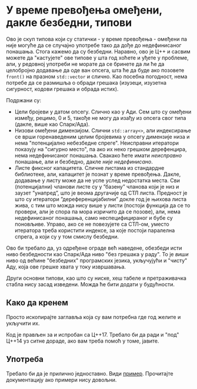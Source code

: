 # У време превођења омеђени, дакле безбедни, типови

Ово је скуп типова који су статички - у време превођења - омеђени па није
могуће да се случајно употребе тако да дође до недефинисаног понашања. Стога
кажемо да су безбедни. Наравно, ово је Ц++ и сасвим можете да "кастујете"
ове типове у шта год хоћете и уђете у проблеме, али, у редовној употреби
не морате да се бринете да ли ће да целобројно додавање да оде ван опсега,
шта ће да буде ако позовете `front()` на празном `std::vector` и слично.
Као посебна погодност, нема потребе да се размишља о обради грешака
(изузеци, изузетна сигурност, кодови грешака и обрада истих).

Подржани су:

* Цели бројеви у датом опсегу. Слично као у Ади. Сем што су омеђени између, рецимо,
  0 и 5, такође не могу да изађу из опсега свог типа (дакле, више као Спарк/Ада).
* Низови омеђени димензијом. Слични `std::array<>`, али индексирање се врши
  горенаведеним целим бројевима у опсегу димензије низа и нема "потенцијално
  небезбедне спреге". Неисправни итератори показују на "сигурно место", па ако
  их неко грешком дерефенцира, нема недефинисаног понашања. Свакако ћете имати
  _неисправно_ понашање, али и безбедно, дакле _није недефинисано_.
* Листе фиксног капацитета. Сличне листама из стандардне библиотеке, али,
  капацитет је познат у време превођења. Дакле, додавање у листу може да не
  успе услед недостатка места. Сви (потенцијални) чланови листе су у ”базену”
  чланова који је низ и заузет ”унапред”, што је веома другачије од СТЛ
  листа. Предност је што су итератори ”дереференцијабилни” докле год је
  њихова листа жива, с тим што можда нису више у листи (постоји функција
  да се то провери, али је спора па мора изричито да се позове), али, нема 
  недефинисаног понашања, само неспецифицираног и бубе су поновљиве. Управо,
  ако се не повезујете са СТЛ-ом, уместо итератора треба користити индексе,
  за које постоји паралелна спрега, а који су у том смислу безбедни.

Ово би требало да, уз одређене ограде већ наведене, обезбеди исти ниво безбедности
као Спарк/Ада ниво "без грешака у раду". То је _виши_ ниво од већине "безбедних"
програмских језика, укључујући и "чисту" Аду, која ове грешке хвата у току извршавања.

Други основни типови, као што су ниске, хеш табеле и претраживачка стабла нису засад
изведени.  Можда ће бити додати у будућности.

## Како да кренем

Просто ископирајте заглавља која су вам потребна где год желите и укључити их.

Код је прављен за и испробан са Ц++17. Требало би да ради и "под" Ц++14 уз ситне дораде,
ако вам треба помоћ у томе, јавите.

## Употреба

Требало би да је прилично једноставно. Види [пример](bound.t.cpp). Прочитајте
документацију ако примери нису довољни.

